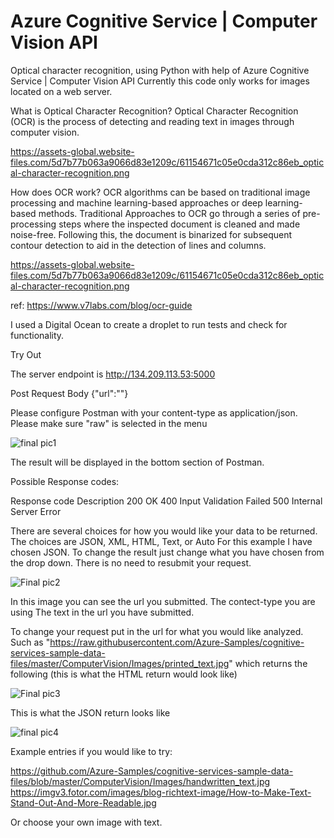 # Azure Cognitive Service | Computer Vision API 
Optical character recognition, using Python with help of Azure Cognitive Service | Computer Vision API
Currently this code only works for images located on a web server.

What is Optical Character Recognition?
Optical Character Recognition (OCR) is the process of detecting and reading text in images through computer vision.

https://assets-global.website-files.com/5d7b77b063a9066d83e1209c/61154671c05e0cda312c86eb_optical-character-recognition.png

How does OCR work?
OCR algorithms can be based on traditional image processing and machine learning-based approaches or deep learning-based methods.
Traditional Approaches to OCR go through a series of pre-processing steps where the inspected document is cleaned and made noise-free. Following this, the document is binarized for subsequent contour detection to aid in the detection of lines and columns.

https://assets-global.website-files.com/5d7b77b063a9066d83e1209c/61154671c05e0cda312c86eb_optical-character-recognition.png

ref: https://www.v7labs.com/blog/ocr-guide

I used a Digital Ocean to create a droplet to run tests and check for functionality.


Try Out

The server endpoint is 
http://134.209.113.53:5000

Post Request Body
{"url":"<The url you would like the text converted from goes here>"}

Please configure Postman with your content-type as application/json.
Please make sure "raw" is selected in the menu


![final pic1](https://user-images.githubusercontent.com/122126853/236354162-d9eb5154-caac-40b2-bb51-f9ec9485e7a7.JPG)

The result will be displayed in the bottom section of Postman.

Possible Response codes:

Response code	Description
200		OK
400		Input Validation Failed
500		Internal Server Error


There are several choices for how you would like your data to be returned.  The choices are JSON, XML, HTML, Text, or Auto
For this example I have chosen JSON.  To change the result just change what you have chosen from the drop down.  There is no need to resubmit your request.

![Final pic2](https://user-images.githubusercontent.com/122126853/236354814-b7b71f2c-bce8-42a8-953c-72cf47ac6a55.JPG)

In this image you can see the url you submitted.
The contect-type you are using 
The text in the url you have submitted.

To change your request put in the url for what you would like analyzed.
Such as "https://raw.githubusercontent.com/Azure-Samples/cognitive-services-sample-data-files/master/ComputerVision/Images/printed_text.jpg"
which returns the following (this is what the HTML return would look like)

![Final pic3](https://user-images.githubusercontent.com/122126853/236356800-18b57918-7b77-4240-96c9-4468f520234c.JPG)

This is what the JSON return looks like

![final pic4](https://user-images.githubusercontent.com/122126853/236357032-ca951f16-237f-42da-a12d-ac567091d805.JPG)


Example entries if you would like to try:

https://github.com/Azure-Samples/cognitive-services-sample-data-files/blob/master/ComputerVision/Images/handwritten_text.jpg
https://imgv3.fotor.com/images/blog-richtext-image/How-to-Make-Text-Stand-Out-And-More-Readable.jpg

Or choose your own image with text.
